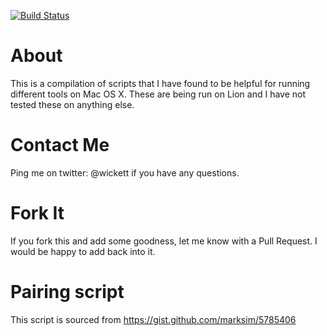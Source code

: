 [![Build Status](https://secure.travis-ci.org/wickett/scripts.png?branch=master)](http://travis-ci.org/wickett/scripts)

About
=====

This is a compilation of scripts that I have found to be helpful for running different tools on Mac OS X.   These are being run on Lion and I have not tested these on anything else.

Contact Me
==========

Ping me on twitter: @wickett if you have any questions.

Fork It
=======

If you fork this and add some goodness, let me know with a Pull Request.  I would be happy to add back into it.

Pairing script
==============

This script is sourced from https://gist.github.com/marksim/5785406 
